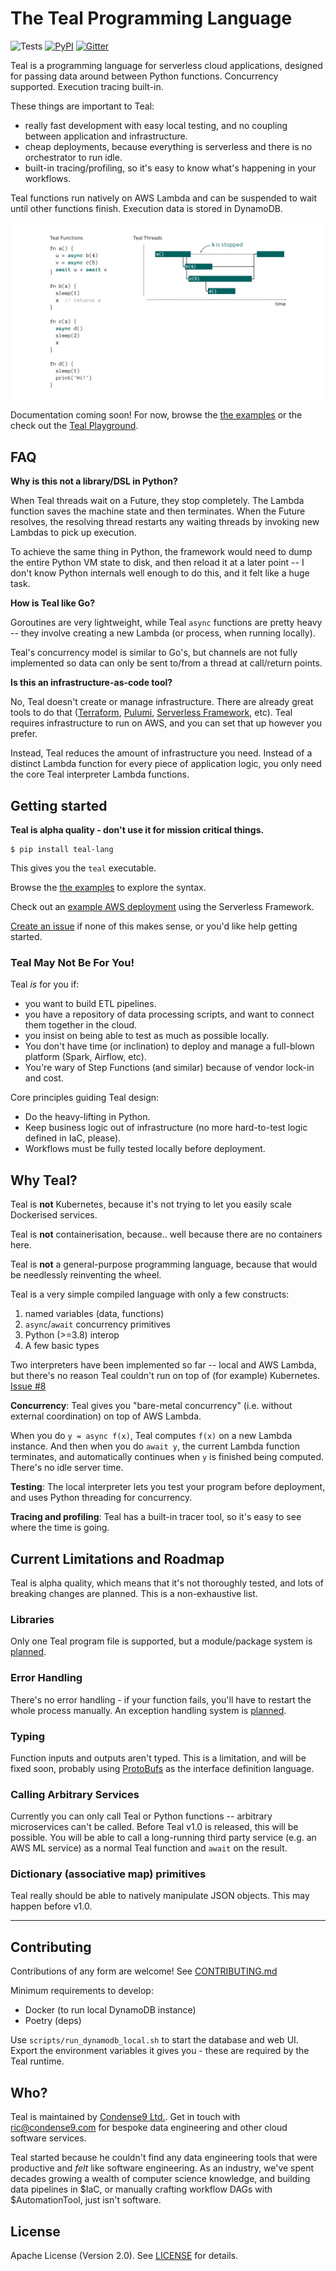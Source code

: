 # The Teal Programming Language

![Tests](https://github.com/condense9/teal-lang/workflows/Build/badge.svg?branch=master) [![PyPI](https://badge.fury.io/py/teal-lang.svg)](https://pypi.org/project/teal-lang) [![Gitter](https://badges.gitter.im/Teal-Lang/community.svg)](https://gitter.im/Teal-Lang/community?utm_source=badge&utm_medium=badge&utm_campaign=pr-badge)

Teal is a programming language for serverless cloud applications, designed for
passing data around between Python functions. Concurrency supported. Execution
tracing built-in.

These things are important to Teal:
- really fast development with easy local testing, and no coupling between
  application and infrastructure.
- cheap deployments, because everything is serverless and there is no
  orchestrator to run idle.
- built-in tracing/profiling, so it's easy to know what's happening in your
  workflows.
  
Teal functions run natively on AWS Lambda and can be suspended to wait until
other functions finish. Execution data is stored in DynamoDB.

![Concurrency](doc/functions.png)

Documentation coming soon! For now, browse the [the examples](test/examples) or
the check out the [Teal Playground](https://www.condense9.com/playground).


## FAQ

**Why is this not a library/DSL in Python?**

When Teal threads wait on a Future, they stop completely. The Lambda function
saves the machine state and then terminates. When the Future resolves, the
resolving thread restarts any waiting threads by invoking new Lambdas to pick up
execution.

To achieve the same thing in Python, the framework would need to dump the entire
Python VM state to disk, and then reload it at a later point -- I don't know
Python internals well enough to do this, and it felt like a huge task.

**How is Teal like Go?**

Goroutines are very lightweight, while Teal `async` functions are pretty heavy --
they involve creating a new Lambda (or process, when running locally).

Teal's concurrency model is similar to Go's, but channels are not fully
implemented so data can only be sent to/from a thread at call/return points.

**Is this an infrastructure-as-code tool?**

No, Teal doesn't create or manage infrastructure. There are already great tools
to do that ([Terraform](https://www.terraform.io/),
[Pulumi](https://www.pulumi.com/), [Serverless
Framework](https://www.serverless.com/), etc). Teal requires infrastructure to
run on AWS, and you can set that up however you prefer.

Instead, Teal reduces the amount of infrastructure you need. Instead of a
distinct Lambda function for every piece of application logic, you only need the
core Teal interpreter Lambda functions.


## Getting started

**Teal is alpha quality - don't use it for mission critical things.**

```shell
$ pip install teal-lang
```

This gives you the `teal` executable.

Browse the [the examples](test/examples) to explore the syntax.

Check out an [example AWS deployment](examples/hello/serverless.yml) using the
Serverless Framework.

[Create an issue](https://github.com/condense9/teal-lang/issues) if none of this
makes sense, or you'd like help getting started.


### Teal May Not Be For You!

Teal *is* for you if:
- you want to build ETL pipelines.
- you have a repository of data processing scripts, and want to connect them
  together in the cloud.
- you insist on being able to test as much as possible locally.
- You don't have time (or inclination) to deploy and manage a full-blown
  platform (Spark, Airflow, etc).
- You're wary of Step Functions (and similar) because of vendor lock-in and cost.

Core principles guiding Teal design:
- Do the heavy-lifting in Python.
- Keep business logic out of infrastructure (no more hard-to-test logic defined
  in IaC, please).
- Workflows must be fully tested locally before deployment.


## Why Teal?

Teal is **not** Kubernetes, because it's not trying to let you easily scale
Dockerised services.

Teal is **not** containerisation, because.. well because there are no containers
here.

Teal is **not** a general-purpose programming language, because that would be
needlessly reinventing the wheel.

Teal is a very simple compiled language with only a few constructs:

1. named variables (data, functions)
2. `async`/`await` concurrency primitives 
3. Python (>=3.8) interop
4. A few basic types

Two interpreters have been implemented so far -- local and AWS Lambda, but
there's no reason Teal couldn't run on top of (for example) Kubernetes. [Issue
#8](https://github.com/condense9/teal-lang/issues/8)

**Concurrency**: Teal gives you "bare-metal concurrency" (i.e. without external
coordination) on top of AWS Lambda.

When you do `y = async f(x)`, Teal computes `f(x)` on a new Lambda instance. And
then when you do `await y`, the current Lambda function terminates, and
automatically continues when `y` is finished being computed. There's no idle
server time.

**Testing**: The local interpreter lets you test your program before deployment,
and uses Python threading for concurrency.

**Tracing and profiling**: Teal has a built-in tracer tool, so it's easy to see
where the time is going.


## Current Limitations and Roadmap

Teal is alpha quality, which means that it's not thoroughly tested, and lots of
breaking changes are planned. This is a non-exhaustive list.

### Libraries

Only one Teal program file is supported, but a module/package system is
[planned](https://github.com/condense9/teal-lang/issues/9).

### Error Handling

There's no error handling - if your function fails, you'll have to restart the
whole process manually. An exception handling system is
[planned](https://github.com/condense9/teal-lang/issues/1).

### Typing

Function inputs and outputs aren't typed. This is a limitation, and will be
fixed soon, probably using
[ProtoBufs](https://developers.google.com/protocol-buffers/) as the interface
definition language.

### Calling Arbitrary Services

Currently you can only call Teal or Python functions -- arbitrary microservices
can't be called. Before Teal v1.0 is released, this will be possible. You will
be able to call a long-running third party service (e.g. an AWS ML service) as a
normal Teal function and `await` on the result.

### Dictionary (associative map) primitives

Teal really should be able to natively manipulate JSON objects. This may happen
before v1.0.

---


## Contributing

Contributions of any form are welcome! See [CONTRIBUTING.md](CONTRIBUTING.md)

Minimum requirements to develop:
- Docker (to run local DynamoDB instance)
- Poetry (deps)

Use `scripts/run_dynamodb_local.sh` to start the database and web UI. Export the
environment variables it gives you - these are required by the Teal runtime.


## Who?

Teal is maintained by [Condense9 Ltd.](https://www.condense9.com/). Get in touch
with [ric@condense9.com](ric@condense9.com) for bespoke data engineering and
other cloud software services.

Teal started because he couldn't find any data engineering tools that were
productive and *felt* like software engineering. As an industry, we've spent
decades growing a wealth of computer science knowledge, and building data
pipelines in $IaC, or manually crafting workflow DAGs with $AutomationTool, just
isn't software.


## License

Apache License (Version 2.0). See [LICENSE](LICENSE) for details.
